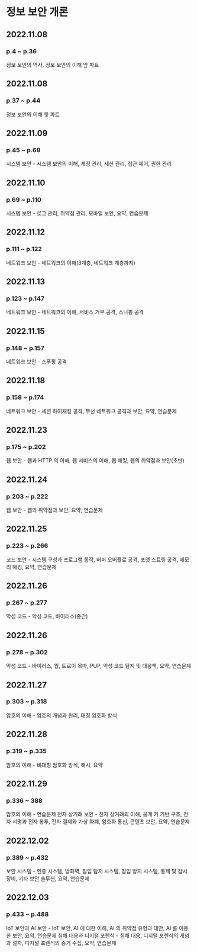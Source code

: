   #  정보 보안 개론

## 2022.11.08
### p.4 ~ p.36
정보 보안의 역사, 정보 보안의 이해 앞 파트
 
 ## 2022.11.08
 ### p.37 ~ p.44
 정보 보안의 이해 뒷 파트

 ## 2022.11.09
 ### p.45 ~ p.68
 시스템 보안 - 시스템 보안의 이해, 계정 관리, 세션 관리, 접근 제어, 권한 관리
 
 ## 2022.11.10
 ### p.69 ~ p.110
 시스템 보안 - 로그 관리, 취약점 관리, 모바일 보안, 요약, 연습문제

 ## 2022.11.12
 ### p.111 ~ p.122
 네트워크 보안 - 네트워크의 이해(3계층, 네트워크 계층까지)

## 2022.11.13
### p.123 ~ p.147
네트워크 보안 - 네트워크의 이해, 서비스 거부 공격, 스니핑 공격

## 2022.11.15
### p.148 ~ p.157
네트워크 보안 - 스푸핑 공격

## 2022.11.18
### p.158 ~ p.174
네트워크 보안 - 세션 하이재킹 공격, 무선 네트워크 공격과 보안, 요약, 연습문제

## 2022.11.23
### p.175 ~ p.202
웹 보안 - 웹과 HTTP 의 이해, 웹 서비스의 이해, 웹 해킹, 웹의 취약점과 보안(초반)

## 2022.11.24
### p.203 ~ p.222
웹 보안 - 웹의 취약점과 보안, 요약, 연습문제

## 2022.11.25
### p.223 ~ p.266
코드 보안 - 시스템 구성과 프로그램 동작, 버퍼 오버플로 공격, 포맷 스트링 공격, 메모리 해킹, 요약, 연습문제

## 2022.11.26
### p.267 ~ p.277
악성 코드 - 악성 코드, 바이러스(중간)

## 2022.11.26
### p.278 ~ p.302
악성 코드 - 바이러스, 웜, 트로이 목마, PUP, 악성 코드 탐지 및 대응책, 요약, 연습문제

## 2022.11.27
### p.303 ~ p.318
암호의 이해 - 암호의 개념과 원리, 대칭 암호화 방식

## 2022.11.28
### p.319 ~ p.335
암호의 이해 - 비대칭 암호화 방식, 해시, 요약

## 2022.11.29
### p.336 ~ 388
암호의 이해 - 연습문제
전자 상거래 보안 - 전자 상거래의 이해, 공개 키 기반 구조, 전자 서명과 전자 봉투, 전자 결제와 가상 화폐, 암호화 통신, 콘텐츠 보안, 요약, 연습문제

## 2022.12.02
### p.389 ~ p.432
보안 시스템 - 인증 시스템, 방화벽, 침입 탐지 시스템, 침입 방지 시스템, 통제 및 감시 장비, 기타 보안 솔루션, 요약, 연습문제

## 2022.12.03
### p.433 ~ p.488
IoT 보안과 AI 보안 - IoT 보안, AI 에 대한 이해, AI 의 취약점 유형과 대안, AI 를 이용한 보안, 요약, 연습문제
침해 대응과 디지털 포렌식 - 침해 대응, 디지털 포렌식의 개념과 절차, 디지털 포렌식의 증거 수집, 요약, 연습문제
